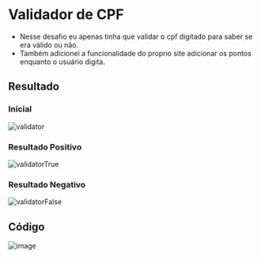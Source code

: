 # Validador de CPF
- Nesse desafio eu apenas tinha que validar o cpf digitado para saber se era válido ou não.
- Também adicionei a funcionalidade do proprio site adicionar os pontos enquanto o usuário digita.

## Resultado

### Inicial
![validator](https://github.com/Leonardo-Maciel-S/Curso-JS/assets/111988047/067b6411-da45-4205-b52e-02478ee1a7c4)

### Resultado Positivo
![validatorTrue](https://github.com/Leonardo-Maciel-S/Curso-JS/assets/111988047/93dce981-5a9d-404f-b544-5775f1f361bc)

### Resultado Negativo
![validatorFalse](https://github.com/Leonardo-Maciel-S/Curso-JS/assets/111988047/27766fba-4345-45a0-854a-c6b799f8b5d3)


## Código
![image](https://github.com/Leonardo-Maciel-S/Curso-JS/assets/111988047/0414d51b-c6e4-47b7-bc5b-1fb472a344dc)


